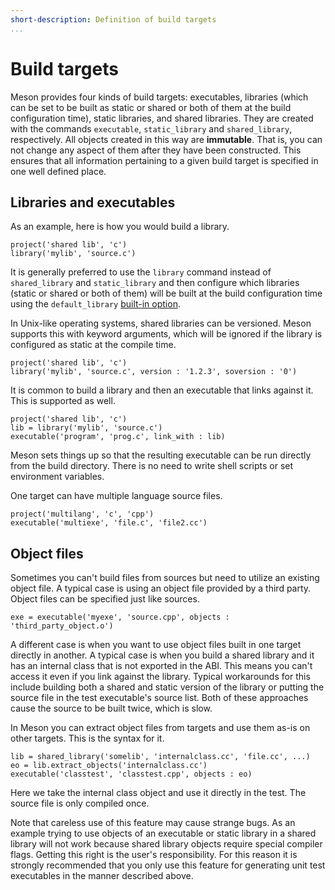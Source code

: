 ```yaml
---
short-description: Definition of build targets
...
```


# Build targets

Meson provides four kinds of build targets: executables, libraries
(which can be set to be built as static or shared or both of them at
the build configuration time), static libraries, and shared libraries.
They are created with the commands `executable`, `static_library` and
`shared_library`, respectively. All objects created in this way are
**immutable**. That is, you can not change any aspect of them after
they have been constructed. This ensures that all information
pertaining to a given build target is specified in one well defined
place.

Libraries and executables
--

As an example, here is how you would build a library.

```meson
project('shared lib', 'c')
library('mylib', 'source.c')
```

It is generally preferred to use the `library` command instead of
`shared_library` and `static_library` and then configure which
libraries (static or shared or both of them) will be built at the
build configuration time using the `default_library`
[built-in option](Builtin-options.md).

In Unix-like operating systems, shared libraries can be
versioned. Meson supports this with keyword arguments, which will be
ignored if the library is configured as static at the compile time.

```meson
project('shared lib', 'c')
library('mylib', 'source.c', version : '1.2.3', soversion : '0')
```

It is common to build a library and then an executable that links
against it. This is supported as well.

```meson
project('shared lib', 'c')
lib = library('mylib', 'source.c')
executable('program', 'prog.c', link_with : lib)
```

Meson sets things up so that the resulting executable can be run
directly from the build directory. There is no need to write shell
scripts or set environment variables.

One target can have multiple language source files.

```meson
project('multilang', 'c', 'cpp')
executable('multiexe', 'file.c', 'file2.cc')
```

Object files
--

Sometimes you can't build files from sources but need to utilize an
existing object file. A typical case is using an object file provided
by a third party. Object files can be specified just like sources.

```meson
exe = executable('myexe', 'source.cpp', objects : 'third_party_object.o')
```

A different case is when you want to use object files built in one
target directly in another. A typical case is when you build a shared
library and it has an internal class that is not exported in the
ABI. This means you can't access it even if you link against the
library. Typical workarounds for this include building both a shared
and static version of the library or putting the source file in the
test executable's source list. Both of these approaches cause the
source to be built twice, which is slow.

In Meson you can extract object files from targets and use them as-is
on other targets. This is the syntax for it.

```meson
lib = shared_library('somelib', 'internalclass.cc', 'file.cc', ...)
eo = lib.extract_objects('internalclass.cc')
executable('classtest', 'classtest.cpp', objects : eo)
```

Here we take the internal class object and use it directly in the
test. The source file is only compiled once.

Note that careless use of this feature may cause strange bugs. As an
example trying to use objects of an executable or static library in a
shared library will not work because shared library objects require
special compiler flags. Getting this right is the user's
responsibility. For this reason it is strongly recommended that you
only use this feature for generating unit test executables in the
manner described above.
